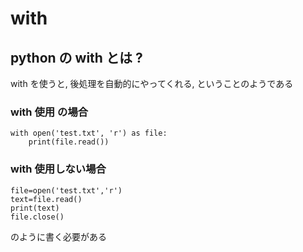 
# with

## python の with とは ?

with を使うと, 後処理を自動的にやってくれる,
ということのようである


### with 使用 の場合

```
with open('test.txt', 'r') as file:
    print(file.read())
```


### with 使用しない場合

```
file=open('test.txt','r')
text=file.read()
print(text)
file.close()
```

のように書く必要がある



